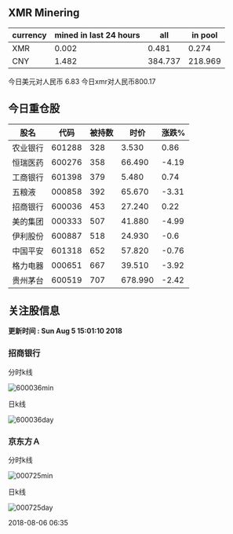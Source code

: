 ## XMR Minering

|currency|mined in last 24 hours|all|in pool|
|---|---|---|---|
|XMR|0.002|0.481|0.274|
|CNY|1.482|384.737|218.969|

今日美元对人民币 6.83	今日xmr对人民币800.17


## 今日重仓股 

|股名|代码|被持数|时价|涨跌%|
|---|---|---|---|---|
|农业银行|601288|328|3.530|0.86|
|恒瑞医药|600276|358|66.490|-4.19|
|工商银行|601398|379|5.480|0.74|
|五粮液|000858|392|65.670|-3.31|
|招商银行|600036|453|27.240|0.22|
|美的集团|000333|507|41.880|-4.99|
|伊利股份|600887|518|24.930|-0.6|
|中国平安|601318|652|57.820|-0.76|
|格力电器|000651|667|39.510|-3.92|
|贵州茅台|600519|707|678.990|-2.42|

## 关注股信息
**更新时间 : Sun Aug  5 15:01:10 2018**
### 招商银行 
分时k线

![600036min](http://image.sinajs.cn/newchart/min/n/sh600036.gif)

日k线

![600036day](http://image.sinajs.cn/newchart/daily/n/sh600036.gif)

### 京东方Ａ 
分时k线

![000725min](http://image.sinajs.cn/newchart/min/n/sz000725.gif)

日k线

![000725day](http://image.sinajs.cn/newchart/daily/n/sz000725.gif)

2018-08-06 06:35